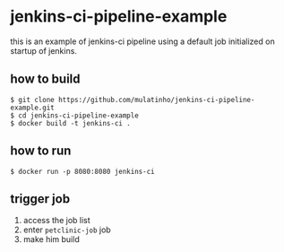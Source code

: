 # jenkins-ci-pipeline-example
this is an example of jenkins-ci pipeline using a default job initialized on startup of jenkins.

## how to build

    $ git clone https://github.com/mulatinho/jenkins-ci-pipeline-example.git
    $ cd jenkins-ci-pipeline-example
    $ docker build -t jenkins-ci .

## how to run

    $ docker run -p 8080:8080 jenkins-ci
  
  
## trigger job

1. access the job list
2. enter `petclinic-job` job
3. make him build

